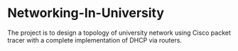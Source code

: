 # Networking-In-University
The project is to design a topology of university network using Cisco packet tracer with a complete implementation of DHCP via routers.
